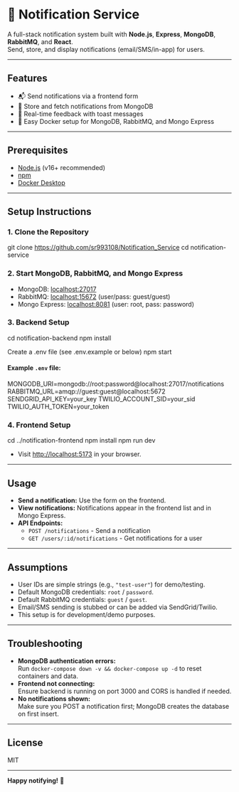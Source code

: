 # 🚀 Notification Service

A full-stack notification system built with **Node.js**, **Express**, **MongoDB**, **RabbitMQ**, and **React**.  
Send, store, and display notifications (email/SMS/in-app) for users.

---

## Features

- 📬 Send notifications via a frontend form
- 💾 Store and fetch notifications from MongoDB
- 🔔 Real-time feedback with toast messages
- 🐳 Easy Docker setup for MongoDB, RabbitMQ, and Mongo Express

---

## Prerequisites

- [Node.js](https://nodejs.org/) (v16+ recommended)
- [npm](https://www.npmjs.com/)
- [Docker Desktop](https://www.docker.com/products/docker-desktop)

---

## Setup Instructions

### 1. Clone the Repository

git clone https://github.com/sr993108/Notification_Service
cd notification-service

### 2. Start MongoDB, RabbitMQ, and Mongo Express


- MongoDB: [localhost:27017](http://localhost:27017)
- RabbitMQ: [localhost:15672](http://localhost:15672) (user/pass: guest/guest)
- Mongo Express: [localhost:8081](http://localhost:8081) (user: root, pass: password)

### 3. Backend Setup

cd notification-backend
npm install

Create a .env file (see .env.example or below)
npm start

#### Example `.env` file:

MONGODB_URI=mongodb://root:password@localhost:27017/notifications
RABBITMQ_URL=amqp://guest:guest@localhost:5672
SENDGRID_API_KEY=your_key
TWILIO_ACCOUNT_SID=your_sid
TWILIO_AUTH_TOKEN=your_token


### 4. Frontend Setup

cd ../notification-frontend
npm install
npm run dev


- Visit [http://localhost:5173](http://localhost:5173) in your browser.

---

## Usage

- **Send a notification:** Use the form on the frontend.
- **View notifications:** Notifications appear in the frontend list and in Mongo Express.
- **API Endpoints:**
  - `POST /notifications` - Send a notification
  - `GET /users/:id/notifications` - Get notifications for a user

---

## Assumptions

- User IDs are simple strings (e.g., `"test-user"`) for demo/testing.
- Default MongoDB credentials: `root` / `password`.
- Default RabbitMQ credentials: `guest` / `guest`.
- Email/SMS sending is stubbed or can be added via SendGrid/Twilio.
- This setup is for development/demo purposes.

---

## Troubleshooting

- **MongoDB authentication errors:**  
  Run `docker-compose down -v && docker-compose up -d` to reset containers and data.
- **Frontend not connecting:**  
  Ensure backend is running on port 3000 and CORS is handled if needed.
- **No notifications shown:**  
  Make sure you POST a notification first; MongoDB creates the database on first insert.

---

## License

MIT

---

**Happy notifying!** 🎉
